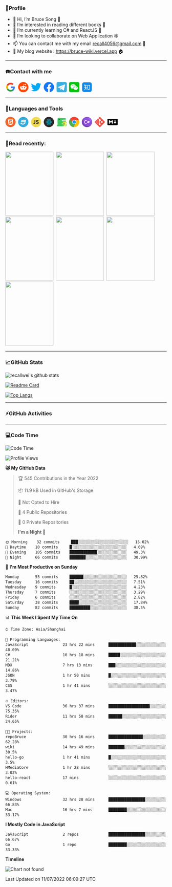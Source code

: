 ### 🦁️Profile

- 👋 Hi, I’m Bruce Song 🦁️
- 👀 I’m interested in reading different books 📖
- 🌱 I’m currently learning C# and ReactJS 🚀
- 💞️ I’m looking to collaborate on Web Application 🕸️
- 📫 You can contact me with my email recall4056@gmail.com 📮
- 📖 My blog website : https://bruce-wiki.vercel.app 🏠

---

### ☎️Contact with me

<img height="32" width="32" src="/img/google.png"/>&nbsp;
<img height="32" width="32" src="/img/reddit.png"/>&nbsp;
<img height="32" width="32" src="/img/twitter.png"/>&nbsp;
<img height="32" width="32" src="/img/facebook.png"/>&nbsp;
<a href="https://t.me/recallwei" target="_blank" rel="noreferrer noopener"><img height="32" width="32" src="/img/telegram.png"/></a>&nbsp;
<img height="32" width="32" src="/img/wechat.png"/>&nbsp;
<img height="32" width="32" src="/img/zhihu.png"/>&nbsp;

---

### 🚀Languages and Tools

<a href="https://bruce-wiki.vercel.app/docs/html" target="_blank" rel="noreferrer noopener"><img height="32" width="32" src="/img/html.png"/></a>&nbsp;
<a href="https://bruce-wiki.vercel.app/docs/css" target="_blank" rel="noreferrer noopener"><img height="32" width="32" src="/img/css.png"/></a>&nbsp;
<a href="https://bruce-wiki.vercel.app/docs/javascript" target="_blank" rel="noreferrer noopener"><img height="32" width="32" src="/img/javascript.png"/></a>&nbsp;
<a href="https://bruce-wiki.vercel.app/docs/react" target="_blank" rel="noreferrer noopener"><img height="32" width="32" src="/img/react.png"/></a>&nbsp;
<a href="https://bruce-wiki.vercel.app/docs/docusaurus" target="_blank" rel="noreferrer noopener"><img height="32" width="32" src="/img/docusaurus.png"/></a>&nbsp;
<img height="32" width="32" src="/img/chrome.png"/>&nbsp;
<a href="https://bruce-wiki.vercel.app/docs/csharp" target="_blank" rel="noreferrer noopener"><img height="32" width="32" src="/img/csharp.png"/></a>&nbsp;
<img height="32" width="32" src="/img/git.png"/>&nbsp;
<a href="https://bruce-wiki.vercel.app/docs/markdown" target="_blank" rel="noreferrer noopener"><img height="32" width="32" src="/img/markdown.png"/></a>&nbsp;

---

### 📖Read recently:

<img height="200" width="150" src="https://img9.doubanio.com/view/subject/s/public/s27283822.jpg"/>&nbsp;
<img height="200" width="150" src="https://img9.doubanio.com/view/subject/l/public/s33524212.jpg"/>&nbsp;
<img height="200" width="150" src="https://img9.doubanio.com/view/subject/m/public/s33460221.jpg"/>&nbsp;
<img height="200" width="150" src="https://img3.doubanio.com/view/subject/l/public/s8958650.jpg"/>&nbsp;
<img height="200" width="150" src="https://img9.doubanio.com/view/subject/l/public/s33703494.jpg"/>&nbsp;
<img height="200" width="150" src="https://img3.doubanio.com/view/subject/l/public/s29820180.jpg"/>&nbsp;
<img height="200" width="150" src="https://img9.doubanio.com/view/subject/l/public/s11329547.jpg"/>&nbsp;

---

### 📈GitHub Stats

![recallwei's github stats](https://github-readme-stats.vercel.app/api?username=recallwei&show_icons=true&theme=dracula&count_private=true&include_all_commits)

<!---
repository 卡片
--->

[![Readme Card](https://github-readme-stats.vercel.app/api/pin/?username=recallwei&repo=recallwei&theme=dracula)](https://github.com/recallwei/daily)

<!---
repository 常用语言 layout=compact（紧凑布局）
--->

[![Top Langs](https://github-readme-stats.vercel.app/api/top-langs/?username=recallwei&layout=compact&theme=dracula)](https://github.com/recallwei/daily)

---

### ⚡️GitHub Activities

<!--START_SECTION:activity-->

<!--END_SECTION:activity-->

---

### 💻Code Time

<!--START_SECTION:waka-->

![Code Time](http://img.shields.io/badge/Code%20Time-0%20secs-blue)

![Profile Views](http://img.shields.io/badge/Profile%20Views-0-blue)

**🐱 My GitHub Data**

> 🏆 545 Contributions in the Year 2022
>
> 📦 11.9 kB Used in GitHub's Storage
>
> 🚫 Not Opted to Hire
>
> 📜 4 Public Repositories
>
> 🔑 0 Private Repositories
>
> **I'm a Night 🦉**

```text
🌞 Morning    32 commits     ███░░░░░░░░░░░░░░░░░░░░░░   15.02%
🌆 Daytime    10 commits     █░░░░░░░░░░░░░░░░░░░░░░░░   4.69%
🌃 Evening    105 commits    ████████████░░░░░░░░░░░░░   49.3%
🌙 Night      66 commits     ███████░░░░░░░░░░░░░░░░░░   30.99%

```

📅 **I'm Most Productive on Sunday**

```text
Monday       55 commits     ██████░░░░░░░░░░░░░░░░░░░   25.82%
Tuesday      16 commits     ██░░░░░░░░░░░░░░░░░░░░░░░   7.51%
Wednesday    9 commits      █░░░░░░░░░░░░░░░░░░░░░░░░   4.23%
Thursday     7 commits      ░░░░░░░░░░░░░░░░░░░░░░░░░   3.29%
Friday       6 commits      ░░░░░░░░░░░░░░░░░░░░░░░░░   2.82%
Saturday     38 commits     ████░░░░░░░░░░░░░░░░░░░░░   17.84%
Sunday       82 commits     █████████░░░░░░░░░░░░░░░░   38.5%

```

📊 **This Week I Spent My Time On**

```text
⌚︎ Time Zone: Asia/Shanghai

💬 Programming Languages:
JavaScript               23 hrs 22 mins      ████████████░░░░░░░░░░░░░   48.09%
C#                       10 hrs 18 mins      █████░░░░░░░░░░░░░░░░░░░░   21.21%
MDX                      7 hrs 13 mins       ███░░░░░░░░░░░░░░░░░░░░░░   14.86%
JSON                     1 hr 50 mins        █░░░░░░░░░░░░░░░░░░░░░░░░   3.79%
CSS                      1 hr 41 mins        ░░░░░░░░░░░░░░░░░░░░░░░░░   3.47%

🔥 Editors:
VS Code                  36 hrs 37 mins      ██████████████████░░░░░░░   75.35%
Rider                    11 hrs 58 mins      ██████░░░░░░░░░░░░░░░░░░░   24.65%

🐱‍💻 Projects:
repoBruce                30 hrs 16 mins      ███████████████░░░░░░░░░░   62.28%
wiki                     14 hrs 49 mins      ███████░░░░░░░░░░░░░░░░░░   30.5%
hello-go                 1 hr 41 mins        █░░░░░░░░░░░░░░░░░░░░░░░░   3.5%
HMediaCore               1 hr 28 mins        ░░░░░░░░░░░░░░░░░░░░░░░░░   3.02%
hello-react              17 mins             ░░░░░░░░░░░░░░░░░░░░░░░░░   0.61%

💻 Operating System:
Windows                  32 hrs 28 mins      ████████████████░░░░░░░░░   66.83%
Mac                      16 hrs 7 mins       ████████░░░░░░░░░░░░░░░░░   33.17%

```

**I Mostly Code in JavaScript**

```text
JavaScript               2 repos             ████████████████░░░░░░░░░   66.67%
Go                       1 repo              ████████░░░░░░░░░░░░░░░░░   33.33%

```

**Timeline**

![Chart not found](https://raw.githubusercontent.com/recallwei/recallwei/main/charts/bar_graph.png)

Last Updated on 11/07/2022 06:09:27 UTC

<!--END_SECTION:waka-->
<!---
recallwei/recallwei is a ✨ special ✨ repository because its `README.md` (this file) appears on your GitHub profile.
You can click the Preview link to take a look at your changes.
--->
